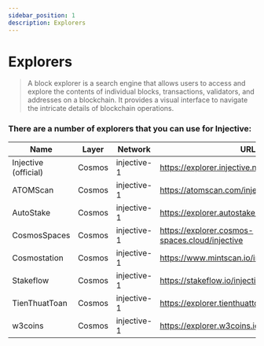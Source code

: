 ```yaml
---
sidebar_position: 1
description: Explorers
---
```


# Explorers

> A block explorer is a search engine that allows users to access and explore the contents of individual blocks, transactions, validators, and addresses on a blockchain. It provides a visual interface to navigate the intricate details of blockchain operations.

### There are a number of explorers that you can use for Injective:

| Name | Layer | Network | URL |
| --- | --- | --- | --- |
| Injective (official) | Cosmos | injective-1 | https://explorer.injective.network |
| ATOMScan | Cosmos| injective-1 | https://atomscan.com/injective |
| AutoStake | Cosmos | injective-1 | https://explorer.autostake.com/injective |
| CosmosSpaces | Cosmos | injective-1 | https://explorer.cosmos-spaces.cloud/injective |
| Cosmostation | Cosmos | injective-1 | https://www.mintscan.io/injective |
| Stakeflow | Cosmos | injective-1 | https://stakeflow.io/injective |
| TienThuatToan | Cosmos | injective-1 | https://explorer.tienthuattoan.ventures/injective |
| w3coins | Cosmos | injective-1 | https://explorer.w3coins.io/injective |
